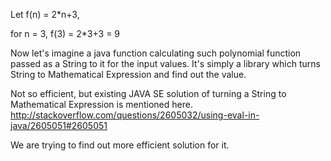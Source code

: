 Let f(n) = 2*n+3,

for n = 3, f(3) = 2*3+3 = 9

Now let's imagine a java function calculating such polynomial function passed as a String to it for the input values.
It's simply a library which turns String to Mathematical Expression and find out the value.

Not so efficient, but existing JAVA SE solution of turning a String to Mathematical Expression is mentioned here. 
http://stackoverflow.com/questions/2605032/using-eval-in-java/2605051#2605051

We are trying to find out more efficient solution for it.
